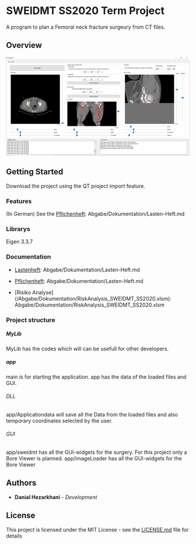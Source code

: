 # SWEIDMT SS2020 Term Project

A program to plan a Femoral neck fracture surgeury from CT files.

## Overview
![Alt text](/Screenshot/GUI-Overview-Test.png?raw=true)

## Getting Started

Download the project using the QT project import feature.

### Features

(In German)
See the [Pflichenheft](/Abgabe/Dokumentation/Pflichten-Heft.md):
Abgabe/Dokumentation/Lasten-Heft.md

### Librarys

Eigen 3.3.7

### Documentation

* [Lastenheft](/Abgabe/Dokumentation/Lasten-Heft.md):
Abgabe/Dokumentation/Lasten-Heft.md

* [Pflichenheft](/Abgabe/Dokumentation/Pflichten-Heft.md):
Abgabe/Dokumentation/Lasten-Heft.md

* [Risiko Analyse] (/Abgabe/Dokumentation/RiskAnalysis_SWEIDMT_SS2020.xlsm):
Abgabe/Dokumentation/RiskAnalysis_SWEIDMT_SS2020.xlsm
### Project structure

##### MyLib
MyLib has the codes which will can be usefull for other developers.

##### app
main is for starting the application.
app has the data of the loaded files and GUI.

###### DLL
app/Applicationdata will save all the Data from the loaded files and also temporary coordinates selected by the user.
###### GUI
app/sweidmt has all the GUI-widgets for the surgery. For this project only a Bore Viewer is planned.
app/imageLoader has all the GUI-widgets for the Bore Viewer


## Authors

* **Danial Hezarkhani** - *Development*

## License

This project is licensed under the MIT License - see the [LICENSE.md](LICENSE.md) file for details
